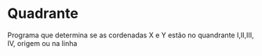 # Quadrante
Programa que determina se as cordenadas X e Y estão no quandrante I,II,III, IV, origem ou na linha 
